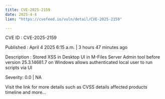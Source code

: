 ```yaml
---
title: CVE-2025-2159
date: 2025-4-4
lien: "https://cvefeed.io/vuln/detail/CVE-2025-2159"

---
```


CVE ID : CVE-2025-2159

Published :  April 4
2025
6:15 a.m. | 3 hours
47 minutes ago

Description : Stored XSS in Desktop UI in M-Files Server Admin tool before version 25.3.14681.7 on Windows allows authenticated local user to run scripts via UI

Severity: 0.0 | NA

Visit the link for more details
such as CVSS details
affected products
timeline
and more...
